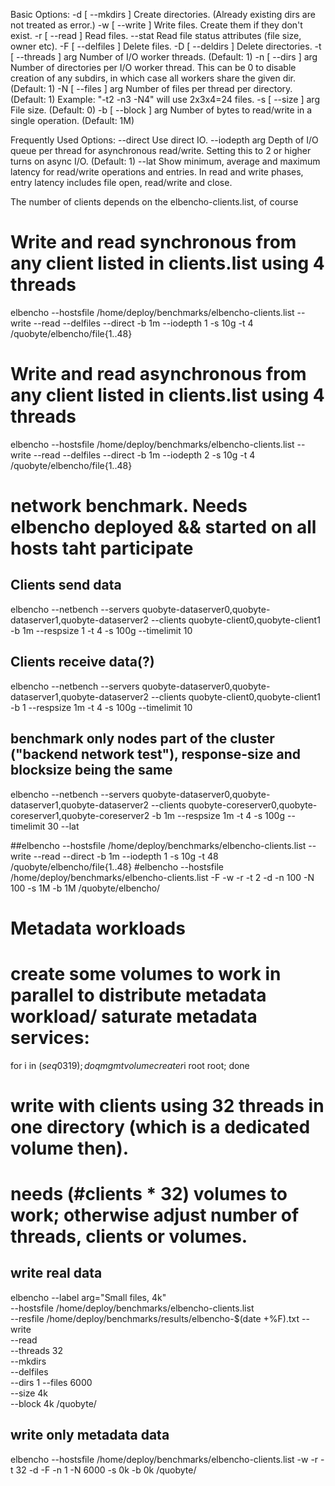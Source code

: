 
Basic Options:
  -d [ --mkdirs ]       Create directories. (Already existing dirs are not treated as error.)
  -w [ --write ]        Write files. Create them if they don't exist.
  -r [ --read ]         Read files.
  --stat                Read file status attributes (file size, owner etc).
  -F [ --delfiles ]     Delete files.
  -D [ --deldirs ]      Delete directories.
  -t [ --threads ] arg  Number of I/O worker threads. (Default: 1)
  -n [ --dirs ] arg     Number of directories per I/O worker thread. This can be 0 to disable creation of any subdirs, in which case all workers share the given dir. (Default: 1)
  -N [ --files ] arg    Number of files per thread per directory. (Default: 1) Example: "-t2 -n3 -N4" will use 2x3x4=24 files.
  -s [ --size ] arg     File size. (Default: 0)
  -b [ --block ] arg    Number of bytes to read/write in a single operation. (Default: 1M)

Frequently Used Options:
  --direct              Use direct IO.
  --iodepth arg         Depth of I/O queue per thread for asynchronous read/write. Setting this to 2 or higher turns on async I/O. (Default: 1)
  --lat                 Show minimum, average and maximum latency for read/write operations and entries. In read and write phases, entry latency includes file open, read/write and close.


The number of clients depends on the elbencho-clients.list, of course

# Write and read synchronous from any client listed in clients.list using 4 threads
elbencho --hostsfile /home/deploy/benchmarks/elbencho-clients.list --write --read --delfiles --direct -b 1m --iodepth 1 -s 10g -t 4 /quobyte/elbencho/file{1..48}
# Write and read asynchronous from any client listed in clients.list using 4 threads
elbencho --hostsfile /home/deploy/benchmarks/elbencho-clients.list --write --read --delfiles --direct -b 1m --iodepth 2 -s 10g -t 4 /quobyte/elbencho/file{1..48}


# network benchmark. Needs elbencho deployed && started on all hosts taht participate
## Clients send data
elbencho --netbench --servers quobyte-dataserver0,quobyte-dataserver1,quobyte-dataserver2 --clients quobyte-client0,quobyte-client1 -b 1m --respsize 1  -t 4 -s 100g --timelimit 10

## Clients receive data(?)
elbencho --netbench --servers quobyte-dataserver0,quobyte-dataserver1,quobyte-dataserver2 --clients quobyte-client0,quobyte-client1 -b 1 --respsize 1m  -t 4 -s 100g --timelimit 10

## benchmark only nodes part of the cluster ("backend network test"), response-size and blocksize being the same 
elbencho --netbench --servers quobyte-dataserver0,quobyte-dataserver1,quobyte-dataserver2 --clients quobyte-coreserver0,quobyte-coreserver1,quobyte-coreserver2 -b 1m --respsize 1m  -t 4 -s 100g --timelimit 30 --lat

##elbencho --hostsfile /home/deploy/benchmarks/elbencho-clients.list --write --read --direct -b 1m --iodepth 1 -s 10g -t 48 /quobyte/elbencho/file{1..48}
#elbencho --hostsfile /home/deploy/benchmarks/elbencho-clients.list -F -w -r -t 2 -d -n 100 -N 100 -s 1M -b 1M /quobyte/elbencho/

# Metadata workloads 

# create some volumes to work in parallel to distribute metadata workload/ saturate metadata services:
for i in $(seq 0 319); do qmgmt volume create r$i root root; done

# write with <N> clients using 32 threads in one directory (which is a dedicated volume then). 
# needs (#clients * 32) volumes to work; otherwise adjust number of threads, clients or volumes.

## write real data
elbencho --label arg="Small files, 4k"\
 --hostsfile /home/deploy/benchmarks/elbencho-clients.list\
 --resfile /home/deploy/benchmarks/results/elbencho-$(date +%F).txt
 --write\
 --read\
 --threads 32\
 --mkdirs\
 --delfiles\
 --dirs 1 --files 6000\
 --size 4k\
 --block 4k /quobyte/


## write only metadata data
elbencho --hostsfile /home/deploy/benchmarks/elbencho-clients.list -w -r -t 32 -d -F -n 1 -N 6000 -s 0k -b 0k /quobyte/
